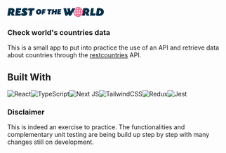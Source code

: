<img src="public/images/ROW-logo.svg" width="220" height="22">

### Check world's countries data

This is a small app to put into practice the use of an API and retrieve data about countries through the [restcountries](https://restcountries.com/) API.

## Built With

![React](https://img.shields.io/badge/react-%2320232a.svg?style=for-the-badge&logo=react&logoColor=%2361DAFB)![TypeScript](https://img.shields.io/badge/typescript-%23007ACC.svg?style=for-the-badge&logo=typescript&logoColor=white)![Next JS](https://img.shields.io/badge/Next-black.svg?style=for-the-badge&logo=next.js&logoColor=white)![TailwindCSS](https://img.shields.io/badge/tailwindcss-%2338B2AC.svg?style=for-the-badge&logo=tailwind-css&logoColor=white)![Redux](https://img.shields.io/badge/redux-%23593d88.svg?style=for-the-badge&logo=redux&logoColor=white)![Jest](https://img.shields.io/badge/Jest-C21325?style=for-the-badge&logo=jest&logoColor=white)

### Disclaimer

This is indeed an exercise to practice.
The functionalities and complementary unit testing are being build up step by step with many changes still on development.
